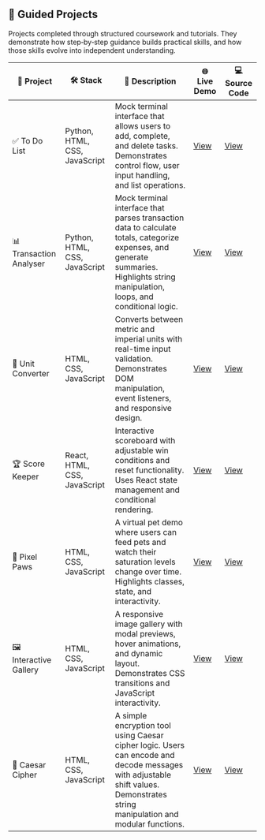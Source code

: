 ## 📘 Guided Projects

Projects completed through structured coursework and tutorials. They demonstrate how step‑by‑step guidance builds practical skills, and how those skills evolve into independent understanding.

| 📘  Project             | 🛠️ Stack                     | 📄 Description                                                                 | 🌐 Live Demo | 💻 Source Code |
|------------------------|-------------------------------|--------------------------------------------------------------------------------|--------------|---------|
| ✅ To Do List          | Python, HTML, CSS, JavaScript | Mock terminal interface that allows users to add, complete, and delete tasks. Demonstrates control flow, user input handling, and list operations. | [View](https://musman-uk.github.io/live-demos/todo-list/index.html) | [View](https://github.com/musman-uk/portfolio/blob/main/guided-projects/todo-list/source-code/README.md) |
| 📊 Transaction Analyser | Python, HTML, CSS, JavaScript | Mock terminal interface that parses transaction data to calculate totals, categorize expenses, and generate summaries. Highlights string manipulation, loops, and conditional logic. | [View](https://musman-uk.github.io/live-demos/transaction-analyser/index.html) | [View](https://github.com/musman-uk/portfolio/blob/main/guided-projects/transaction-analyser/source-code/README.md) |
| 🔢 Unit Converter      | HTML, CSS, JavaScript         | Converts between metric and imperial units with real-time input validation. Demonstrates DOM manipulation, event listeners, and responsive design. | [View](https://musman-uk.github.io/live-demos/unit-converter/index.html) | [View](https://github.com/musman-uk/portfolio/blob/main/guided-projects/unit-converter/source-code/README.md) |
| 🏆 Score Keeper        | React, HTML, CSS, JavaScript  | Interactive scoreboard with adjustable win conditions and reset functionality. Uses React state management and conditional rendering. | [View](https://musman-uk.github.io/live-demos/score-keeper/index.html) | [View](https://github.com/musman-uk/portfolio/blob/main/guided-projects/score-keeper/source-code/README.md) |
| 🐾 Pixel Paws          | HTML, CSS, JavaScript         | A virtual pet demo where users can feed pets and watch their saturation levels change over time. Highlights classes, state, and interactivity. | [View](https://musman-uk.github.io/live-demos/pixel-paws/index.html) | [View](https://github.com/musman-uk/portfolio/blob/main/guided-projects/pixel-paws/source-code/README.md) |
| 🖼️ Interactive Gallery | HTML, CSS, JavaScript         | A responsive image gallery with modal previews, hover animations, and dynamic layout. Demonstrates CSS transitions and JavaScript interactivity. | [View](https://musman-uk.github.io/live-demos/interactive-gallery/index.html) | [View](https://github.com/musman-uk/portfolio/blob/main/guided-projects/interactive-gallery/source-code/README.md) |
| 🔐 Caesar Cipher       | HTML, CSS, JavaScript         | A simple encryption tool using Caesar cipher logic. Users can encode and decode messages with adjustable shift values. Demonstrates string manipulation and modular functions. | [View](https://musman-uk.github.io/live-demos/caesar-cipher/index.html) | [View](https://github.com/musman-uk/portfolio/blob/main/guided-projects/caesar-cipher/source-code/README.md) |
